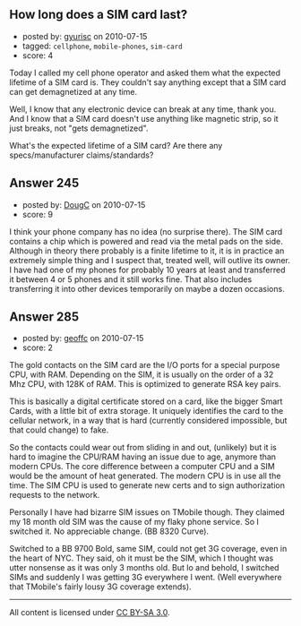 ## How long does a SIM card last?

- posted by: [gyurisc](https://stackexchange.com/users/-1/143-gyurisc) on 2010-07-15
- tagged: `cellphone`, `mobile-phones`, `sim-card`
- score: 4

<p>Today I called my cell phone operator and asked them what the expected lifetime of a SIM card is. They couldn't say anything except that a SIM card can get demagnetized at any time.</p>

<p>Well, I know that any electronic device can break at any time, thank you. And I know that a SIM card doesn't use anything like magnetic strip, so it just breaks, not "gets demagnetized".</p>

<p>What's the expected lifetime of a SIM card? Are there any specs/manufacturer claims/standards?</p>



## Answer 245

- posted by: [DougC](https://stackexchange.com/users/-1/88-dougc) on 2010-07-15
- score: 9

<p>I think your phone company has no idea (no surprise there). The SIM card contains a chip which is powered and read via the metal pads on the side. Although in theory there probably is a finite lifetime to it, it is in practice an extremely simple thing and I suspect that, treated well, will outlive its owner. I have had one of my phones for probably 10 years at least and transferred it between 4 or 5 phones and it still works fine. That also includes transferring it into other devices temporarily on maybe a dozen occasions.</p>



## Answer 285

- posted by: [geoffc](https://stackexchange.com/users/-1/13-geoffc) on 2010-07-15
- score: 2

<p>The gold contacts on the SIM card are the I/O ports for a special purpose CPU, with RAM.  Depending on the SIM, it is usually on the order of a 32 Mhz CPU, with 128K of RAM.  This is optimized to generate RSA key pairs.  </p>

<p>This is basically a digital certificate stored on a card, like the bigger Smart Cards, with a little bit of extra storage.  It uniquely identifies the card to the cellular network, in a way that is hard (currently considered impossible, but that could change) to fake. </p>

<p>So the contacts could wear out from sliding in and out, (unlikely) but it is hard to imagine the CPU/RAM having an issue due to age, anymore than modern CPUs.  The core difference between a computer CPU and a SIM would be the amount of heat generated.  The modern CPU is in use all the time.  The SIM CPU is used to generate new certs and to sign authorization requests to the network.  </p>

<p>Personally I have had bizarre SIM issues on TMobile though.  They claimed my 18 month old SIM was the cause of my flaky phone service.  So I switched it.  No appreciable change.   (BB 8320 Curve).</p>

<p>Switched to a BB 9700 Bold, same SIM, could not get 3G coverage, even in the heart of NYC.  They said, oh it must be the SIM, which I thought was utter nonsense as it was only 3 months old.  But lo and behold, I switched SIMs and suddenly I was getting 3G everywhere I went.   (Well everywhere that TMobile's fairly lousy 3G coverage extends). </p>




---

All content is licensed under [CC BY-SA 3.0](https://creativecommons.org/licenses/by-sa/3.0/).
